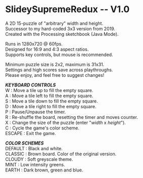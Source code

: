 # SlideySupremeRedux -- V1.0 #  
A 2D 15-puzzle of "arbitrary" width and height.  
Successor to my hard-coded 3x3 version from 2019.  
Created with the Processing sketchbook (Java Mode).  
  
Runs in 1280x720 @ 60fps.  
Designed for 16:9 and 4:3 aspect ratios.  
Supports key controls, but mouse is recommended.  
  
Minimum puzzle size is 2x2, maximum is 31x31.  
Settings and high scores save across playthroughs.  
Please enjoy, and feel free to suggest changes!  
  
***KEYBOARD CONTROLS***  
W : Move a tile up to fill the empty square.  
A : Move a tile left to fill the empty square.  
S : Move a tile down to fill the empty square.  
D : Move a tile right to fill the empty square.  
P : Pause/Unpause the timer.  
R : Re-shuffle the board, resetting the timer and moves counter.  
X : Change the size of the puzzle (enter "*width* x *height*").  
C : Cycle the game's color scheme.  
ESCAPE : Exit the game.  
  
***COLOR SCHEMES***  
    DEFAULT : Black and white.  
    CLASSIC : Brown board. Color of the original version.  
    CLOUDY  : Soft greyscale theme.  
    MINT    : Low intensity greens.  
    EARTH   : Dark brown, green and blue.  
